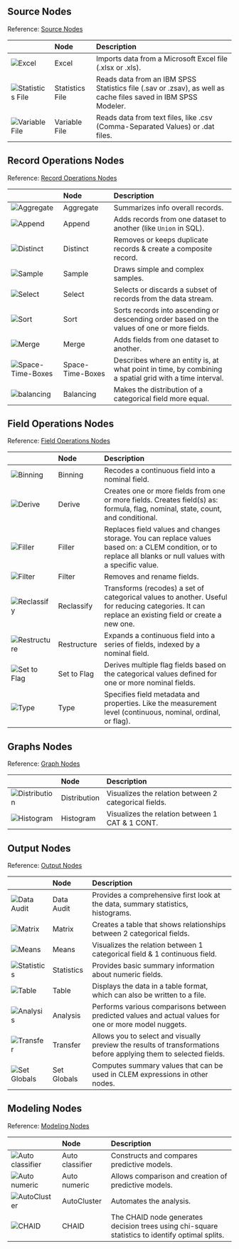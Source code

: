## Source Nodes
Reference: [Source Nodes](https://www.ibm.com/support/knowledgecenter/en/SS3RA7_18.2.1/modeler_mainhelp_client_ddita/clementine/sourcenode_overview.html)

|    | Node | Description |
| --- | :--- | :---------- |
| ![Excel](https://www.ibm.com/support/knowledgecenter/SS3RA7_18.2.1/modeler_mainhelp_client_ddita/clementine/images/excelimportnodeicon.jpg) | Excel | Imports data from a Microsoft Excel file (.xlsx or .xls). |
| ![Statistics File](https://www.ibm.com/support/knowledgecenter/SS3RA7_18.2.1/modeler_mainhelp_client_ddita/clementine/images/spssfilenodeicon.jpg) | Statistics File | Reads data from an IBM SPSS Statistics file (.sav or .zsav), as well as cache files saved in IBM SPSS Modeler. |
| ![Variable File](https://www.ibm.com/support/knowledgecenter/SS3RA7_18.2.1/modeler_mainhelp_client_ddita/clementine/images/varfile_node_icon.jpg) | Variable File | Reads data from text files, like .csv (Comma-Separated Values) or .dat files. |


## Record Operations Nodes
Reference: [Record Operations Nodes](https://www.ibm.com/support/knowledgecenter/en/SS3RA7_18.2.1/modeler_mainhelp_client_ddita/clementine/record_ops_nodes.html)

|    | Node | Description |
| --- | :--- | :---------- |
| ![Aggregate](https://www.ibm.com/support/knowledgecenter/SS3RA7_18.2.1/modeler_mainhelp_client_ddita/clementine/images/aggregatenodeicon.jpg) | Aggregate | Summarizes info overall records. |
| ![Append](https://www.ibm.com/support/knowledgecenter/SS3RA7_18.2.1/modeler_mainhelp_client_ddita/clementine/images/appendnodeicon.jpg) | Append | Adds records from one dataset to another (like `Union` in SQL). |
| ![Distinct](https://www.ibm.com/support/knowledgecenter/SS3RA7_18.2.1/modeler_mainhelp_client_ddita/clementine/images/distinctnodeicon.jpg) | Distinct | Removes or keeps duplicate records & create a composite record. |
| ![ Sample](https://www.ibm.com/support/knowledgecenter/SS3RA7_18.2.1/modeler_mainhelp_client_ddita/clementine/images/samplenodeicon.jpg) | Sample | Draws simple and complex samples. |
| ![ Select](https://www.ibm.com/support/knowledgecenter/SS3RA7_18.2.1/modeler_mainhelp_client_ddita/clementine/images/select_node_icon.jpg) | Select | Selects or discards a subset of records from the data stream. |
| ![ Sort ](https://www.ibm.com/support/knowledgecenter/SS3RA7_18.2.1/modeler_mainhelp_client_ddita/clementine/images/sortnodeicon.jpg) | Sort | Sorts records into ascending or descending order based on the values of one or more fields. |
| ![ Merge ](https://www.ibm.com/support/knowledgecenter/SS3RA7_18.2.1/modeler_mainhelp_client_ddita/clementine/images/mergenodeicon.jpg) | Merge | Adds fields from one dataset to another. |
| ![ Space-Time-Boxes  ](https://www.ibm.com/support/knowledgecenter/SS3RA7_18.2.1/modeler_mainhelp_client_ddita/clementine/images/spacetimenodeicon.jpg) | Space-Time-Boxes | Describes where an entity is, at what point in time, by combining a spatial grid with a time interval. |
| ![ balancing  ](https://www.ibm.com/support/knowledgecenter/SS3RA7_18.2.1/modeler_mainhelp_client_ddita/clementine/images/balancenodeicon.jpg) | Balancing | Makes the distribution of a categorical field more equal. |


## Field Operations Nodes
Reference: [Field Operations Nodes](https://www.ibm.com/support/knowledgecenter/en/SS3RA7_18.2.1/modeler_mainhelp_client_ddita/clementine/field_ops_nodes.html)

|    | Node | Description |
| --- | :--- | :---------- |
| ![Binning](https://www.ibm.com/support/knowledgecenter/SS3RA7_18.2.1/modeler_mainhelp_client_ddita/clementine/images/binningnodeicon.jpg) | Binning | Recodes a continuous field into a nominal field. |
| ![Derive](https://www.ibm.com/support/knowledgecenter/SS3RA7_18.2.1/modeler_mainhelp_client_ddita/clementine/images/derive_node_icon.jpg) | Derive | Creates one or more fields from one or more fields. Creates field(s) as: formula, flag, nominal, state, count, and conditional. |
| ![Filler](https://www.ibm.com/docs/en/SS3RA7_18.3.0/modeler_mainhelp_client_ddita/clementine/images/fillernodeicon.jpg) | Filler | Replaces field values and changes storage. You can replace values based on: a CLEM condition, or to replace all blanks or null values with a specific value. |
| ![Filter](https://www.ibm.com/support/knowledgecenter/SS3RA7_18.2.1/modeler_mainhelp_client_ddita/clementine/images/filternodeicon.jpg) | Filter | Removes and rename fields. |
| ![Reclassify](https://www.ibm.com/support/knowledgecenter/SS3RA7_18.2.1/modeler_mainhelp_client_ddita/clementine/images/reclassifynodeicon.jpg) | Reclassify | Transforms (recodes) a set of categorical values to another. Useful for reducing categories. It can replace an existing field or create a new one. |
| ![Restructure](https://www.ibm.com/support/knowledgecenter/SS3RA7_18.2.1/modeler_mainhelp_client_ddita/clementine/images/restructurenodeicon.jpg) | Restructure | Expands a continuous field into a series of fields, indexed by a nominal field. |
| ![Set to Flag](https://www.ibm.com/support/knowledgecenter/SS3RA7_18.2.1/modeler_mainhelp_client_ddita/clementine/images/settoflagnodeicon.jpg) | Set to Flag | Derives multiple flag fields based on the categorical values defined for one or more nominal fields. |
| ![Type](https://www.ibm.com/support/knowledgecenter/SS3RA7_18.2.1/modeler_mainhelp_client_ddita/clementine/images/typenodeicon.jpg) | Type | Specifies field metadata and properties. Like the measurement level (continuous, nominal, ordinal, or flag). |

## Graphs Nodes
Reference: [Graph Nodes](https://www.ibm.com/support/knowledgecenter/en/SS3RA7_18.2.1/modeler_mainhelp_client_ddita/clementine/graph_nodes_overview.html)

|    | Node | Description |
| --- | :--- | :---------- |
| ![Distribution ](https://www.ibm.com/support/knowledgecenter/SS3RA7_18.2.1/modeler_mainhelp_client_ddita/clementine/images/distributionnodeicon.jpg) | Distribution | Visualizes the relation between 2 categorical fields. |
| ![Histogram ](https://www.ibm.com/support/knowledgecenter/SS3RA7_18.2.1/modeler_mainhelp_client_ddita/clementine/images/histogramnodeicon.jpg) | Histogram | Visualizes the relation between 1 CAT & 1 CONT. |
 
## Output Nodes
Reference: [Output Nodes](https://www.ibm.com/support/knowledgecenter/en/SS3RA7_18.2.1/modeler_mainhelp_client_ddita/clementine/output_nodes.html)

|    | Node | Description |
| --- | :--- | :---------- |
| ![Data Audit ](https://www.ibm.com/support/knowledgecenter/SS3RA7_18.2.1/modeler_mainhelp_client_ddita/clementine/images/dataauditnodeicon.jpg) | Data Audit | Provides a comprehensive first look at the data, summary statistics, histograms. |
| ![Matrix  ](https://www.ibm.com/support/knowledgecenter/SS3RA7_18.2.1/modeler_mainhelp_client_ddita/clementine/images/matrixnodeicon.jpg) | Matrix |  Creates a table that shows relationships between 2 categorical fields. |
| ![Means  ](https://www.ibm.com/support/knowledgecenter/SS3RA7_18.2.1/modeler_mainhelp_client_ddita/clementine/images/meansnodeicon.jpg) | Means | Visualizes the relation between 1 categorical field & 1 continuous field. |
| ![Statistics  ](https://www.ibm.com/support/knowledgecenter/SS3RA7_18.2.1/modeler_mainhelp_client_ddita/clementine/images/statisticsnodeicon.jpg) | Statistics | Provides basic summary information about numeric fields. |
| ![Table  ](https://www.ibm.com/support/knowledgecenter/SS3RA7_18.2.1/modeler_mainhelp_client_ddita/clementine/images/table_node_icon.jpg) | Table | Displays the data in a table format, which can also be written to a file. |
| ![Analysis  ](https://www.ibm.com/support/knowledgecenter/SS3RA7_18.2.1/modeler_mainhelp_client_ddita/clementine/images/analysisnodeicon.jpg) | Analysis | Performs various comparisons between predicted values and actual values for one or more model nuggets. |
| ![Transfer   ](https://www.ibm.com/support/knowledgecenter/SS3RA7_18.2.1/modeler_mainhelp_client_ddita/clementine/images/transformnodeicon.jpg) | Transfer | Allows you to select and visually preview the results of transformations before applying them to selected fields. |
| ![Set Globals ](https://www.ibm.com/support/knowledgecenter/SS3RA7_18.2.1/modeler_mainhelp_client_ddita/clementine/images/setglobalsnodeicon.jpg) | Set Globals | Computes summary values that can be used in CLEM expressions in other nodes. |


## Modeling Nodes
Reference: [Modeling Nodes](https://www.ibm.com/support/knowledgecenter/en/SS3RA7_18.2.1/modeler_mainhelp_client_ddita/clementine/modeling_nodes.html)

|    | Node | Description |
| --- | :--- | :---------- |
| ![Auto classifier](https://www.ibm.com/docs/en/SS3RA7_18.3.0/modeler_mainhelp_client_ddita/clementine/images/binaryclassifiernodeicon.jpg) | Auto classifier | Constructs and compares predictive models. |
| ![Auto numeric](https://www.ibm.com/support/knowledgecenter/SS3RA7_18.2.1/modeler_mainhelp_client_ddita/clementine/images/rangepredictornodeicon.jpg) | Auto numeric |Allows comparison and creation of predictive models. |
| ![AutoCluster ](https://www.ibm.com/support/knowledgecenter/SS3RA7_18.2.1/modeler_mainhelp_client_ddita/clementine/images/autoclusternodeicon.jpg) | AutoCluster | Automates the analysis. |
| ![CHAID](https://www.ibm.com/docs/en/SS3RA7_18.2.2/modeler_mainhelp_client_ddita/clementine/images/chaidnodeicon.jpg) | CHAID | The CHAID node generates decision trees using chi-square statistics to identify optimal splits. |
